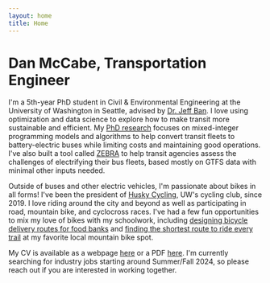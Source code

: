 ```yaml
---
layout: home
title: Home
---
```


# Dan McCabe, Transportation Engineer

I'm a 5th-year PhD student in Civil & Environmental Engineering at the University of Washington in Seattle, advised by [Dr. Jeff Ban](https://www.ce.washington.edu/facultyfinder/xuegang-%28jeff%29-ban). I love using optimization and data science to explore how to make transit more sustainable and efficient. My [PhD research](/research) focuses on mixed-integer programming models and algorithms to help convert transit fleets to battery-electric buses while limiting costs and maintaining good operations. I've also built a tool called [ZEBRA](https://bit.ly/zebra-app) to help transit agencies assess the challenges of electrifying their bus fleets, based mostly on GTFS data with minimal other inputs needed.

Outside of buses and other electric vehicles, I'm passionate about bikes in all forms! I've been the president of [Husky Cycling](https://www.huskycyclinguw.com), UW's cycling club, since 2019. I love riding around the city and beyond as well as participating in road, mountain bike, and cyclocross races. I've had a few fun opportunities to mix my love of bikes with my schoolwork, including [designing bicycle delivery routes for food banks](/prp) and [finding the shortest route to ride every trail](/wrpp) at my favorite local mountain bike spot.

My CV is available as a webpage [here](/cv) or a PDF [here](/McCabeResume2023.pdf). I'm currently searching for industry jobs starting around Summer/Fall 2024, so please reach out if you are interested in working together.
